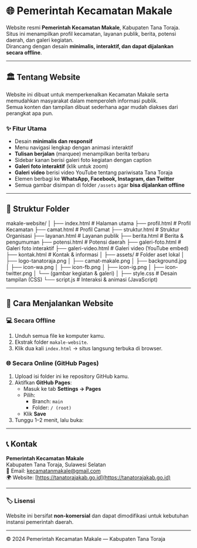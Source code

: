 # 🌐 Pemerintah Kecamatan Makale

Website resmi **Pemerintah Kecamatan Makale**, Kabupaten Tana Toraja.  
Situs ini menampilkan profil kecamatan, layanan publik, berita, potensi daerah, dan galeri kegiatan.  
Dirancang dengan desain **minimalis, interaktif, dan dapat dijalankan secara offline**.

---

## 🏛️ Tentang Website
Website ini dibuat untuk memperkenalkan Kecamatan Makale serta memudahkan masyarakat dalam memperoleh informasi publik.  
Semua konten dan tampilan dibuat sederhana agar mudah diakses dari perangkat apa pun.

### ✨ Fitur Utama
- Desain **minimalis dan responsif**  
- Menu navigasi lengkap dengan animasi interaktif  
- **Tulisan berjalan** (marquee) menampilkan berita terbaru  
- Sidebar kanan berisi galeri foto kegiatan dengan caption  
- **Galeri foto interaktif** (klik untuk zoom)  
- **Galeri video** berisi video YouTube tentang pariwisata Tana Toraja  
- Elemen berbagi ke **WhatsApp, Facebook, Instagram, dan Twitter**  
- Semua gambar disimpan di folder `/assets` agar **bisa dijalankan offline**

---

## 🧩 Struktur Folder
makale-website/
│
├── index.html # Halaman utama
├── profil.html # Profil Kecamatan
├── camat.html # Profil Camat
├── struktur.html # Struktur Organisasi
├── layanan.html # Layanan publik
├── berita.html # Berita & pengumuman
├── potensi.html # Potensi daerah
├── galeri-foto.html # Galeri foto interaktif
├── galeri-video.html # Galeri video (YouTube embed)
├── kontak.html # Kontak & informasi
│
├── assets/ # Folder aset lokal
│ ├── logo-tanatoraja.png
│ ├── camat-makale.png
│ ├── background.jpg
│ ├── icon-wa.png
│ ├── icon-fb.png
│ ├── icon-ig.png
│ ├── icon-twitter.png
│ └── (gambar kegiatan & galeri)
│
├── style.css # Desain tampilan (CSS)
└── script.js # Interaksi & animasi (JavaScript)

---

## 🧠 Cara Menjalankan Website

### 💻 **Secara Offline**
1. Unduh semua file ke komputer kamu.  
2. Ekstrak folder `makale-website`.  
3. Klik dua kali `index.html` → situs langsung terbuka di browser.

### 🌐 **Secara Online (GitHub Pages)**
1. Upload isi folder ini ke repository GitHub kamu.  
2. Aktifkan **GitHub Pages**:
   - Masuk ke tab **Settings → Pages**
   - Pilih:  
     - Branch: `main`  
     - Folder: `/ (root)`  
   - Klik **Save**
3. Tunggu 1–2 menit, lalu buka:

---

## 📞 Kontak
**Pemerintah Kecamatan Makale**  
Kabupaten Tana Toraja, Sulawesi Selatan  
📧 Email: [kecamatanmakale@gmail.com](mailto:kecamatanmakale@gmail.com)  
🌍 Website: [https://tanatorajakab.go.id](https://tanatorajakab.go.id)

---

### 🏷️ Lisensi
Website ini bersifat **non-komersial** dan dapat dimodifikasi untuk kebutuhan instansi pemerintah daerah.

---

© 2024 Pemerintah Kecamatan Makale — Kabupaten Tana Toraja
